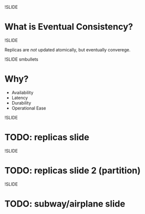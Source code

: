 !SLIDE

# What is Eventual Consistency?

!SLIDE

Replicas are _not_ updated
atomically, but eventually
converege.

!SLIDE smbullets

# Why?

* Availability
* Latency
* Durability
* Operational Ease

!SLIDE

# TODO: replicas slide

!SLIDE

# TODO: replicas slide 2 (partition)

!SLIDE

# TODO: subway/airplane slide
